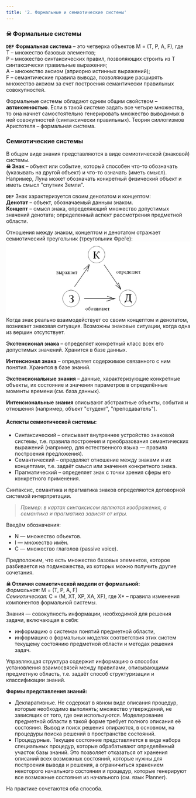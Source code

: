 ```yaml
---
title: '2. Формальные и семиотические системы'
---
```


### ☠ Формальные системы
**`DEF`** **Формальная система** – это четверка объектов M = (T, P, A, F), где  
T – множество базовых элементов;  
P – множество синтаксических правил, позволяющих строить из Т синтаксически правильные выражения;  
A – множество аксиом (априорно истинных выражений);  
F – семантические правила вывода, позволяющие расширять множество аксиом за счет построения семантически правильных совокупностей.

Формальные системы обладают одним общим свойством – **автономностью**. Если в такой системе задать все четыре множества, то она начнет самостоятельно генерировать множество выводимых в ней совокупностей (синтаксически правильных). Теория силлогизмов Аристотеля – формальная система.

 ### Семиотические системы

В общем виде знания представляются в виде семиотической (знаковой) системы.  
**☠ Знак** – объект или событие, который способен что-то обозначать (указывать на другой объект) и что-то означать (иметь смысл).  
Например, Луна может обозначать конкретный физический объект и иметь смысл "спутник Земли".

**`DEF`**
Знак характеризуется своим денотатом и концептом:  
**Денотат** – объект, обозначаемый данным знаком.​  
**Концепт** – смысл знака, определяющий множество допустимых значений денотата; определенный аспект рассмотрения предметной области.

Отношения между знаком, концептом и денотатом отражает семиотический треугольник (треугольник Фре́ге):  
![треугольник_ферге.пнг](ferge-triangle.png)  
Когда знак реально взаимодействует со своим концептом и денотатом, возникает знаковая ситуация. Возможны знаковые ситуации, когда одна из вершин отсутствует.

**Экстенсионал знака** – определяет конкретный класс всех его допустимых значений. Хранится в базе данных.

**Интенсионал знака** – определяет содержимое связанного с ним понятия. Хранится в базе знаний.

**Экстенсиональные знания** – данные, характеризующие конкретные объекты, их состояние и значения параметров в определённые моменты времени (см. база данных).

**Интенсиональные знания** описывают абстрактные объекты, события и отношения (например, объект "студент", "преподаватель").

#### Аспекты семиотической системы:
- Синтаксический – описывает внутреннее устройство знаковой системы, т.е. правила построения и преобразования семантических выражений (например, для естественного языка — правила построения предложения).
- Семантический – определяет отношение между знаками и их концептами, т.е. задаёт смысл или значения конкретного знака.
- Прагматический – определяет знак с точки зрения сферы его конкретного применения.

Синтаксис, семантика и прагматика знаков определяются договорной системой интерпретации.
>*Пример: в картах синтаксисом являются изображения, а семантика и прагматика зависят от игры.*

Введём обозначения:
- N — множество объектов.
- I — множество имён.
- C — множество глаголов (passive voice).

Предположим, что есть множество базовых элементов, которое разбивается на подмножества, из которых можно получить другие сочетания.

**☠ Отличия семиотической модели от формальной:**  
*Формальная:* M = (T, P, A, F)  
*Семиотическая:* C = (M, XT, XP, XA, XF), где X* – правила изменения компонентов формальной системы.

Знания — совокупность информации, необходимой для решения задачи, включающая в себя:
- информацию о системах понятий предметной области,
- информацию о формальных моделях соответствия этих систем текущему состоянию предметной области и методах решения задач.

Управляющая структура содержит информацию о способах установления взаимосвязей между правилами, описывающими предметную область, т.е. задаёт способ структуризации и классификации знаний.

**Формы представления знаний:**

- Декларативные. Не содержат в явном виде описания процедур, которые необходимо выполнять; множество утверждений, не зависящих от того, где они используются. Моделирование предметной области в такой форме требует полного описания её состояния. Вывод и поиск решения опираются, в основном, на процедуры поиска решений в пространстве состояний.
- Процедурные. Текущее состояние представляется в виде набора специальных процедур, которые обрабатывают определённый участок базы знаний. Это позволяет отказаться от хранения описаний всех возможных состояний, которые нужны для построения вывода и решения, а ограничиться хранением некоторого начального состояния и процедур, которые генерируют все возможные состояния из начального (см. язык Planner).

На практике сочетаются оба способа.